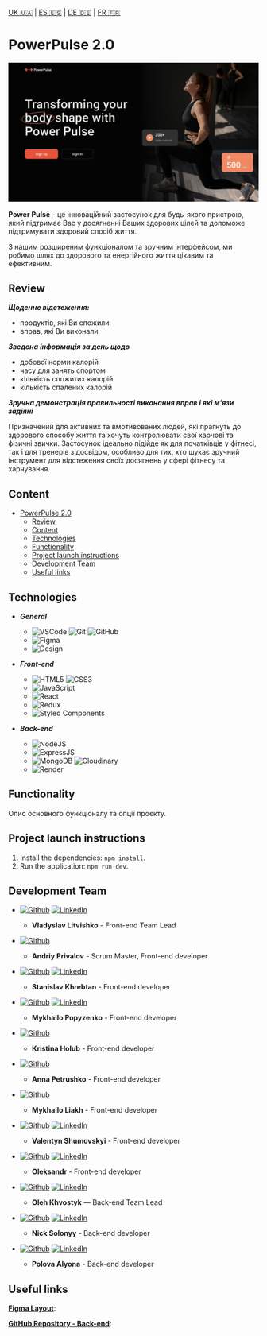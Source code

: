 [UK 🇺🇦](README-uk.md) | [ES 🇪🇸](README-es.md) | [DE 🇩🇪](README-de.md) | [FR 🇫🇷](README-fr.md)

# PowerPulse 2.0

![Welcome Page](./public/Desktop.jpg)

**Power Pulse** - це інноваційний застосунок для будь-якого пристрою, який підтримає Вас у досягненні Ваших здорових цілей та допоможе підтримувати здоровий спосіб життя. 

З нашим розширеним функціоналом та зручним інтерфейсом, ми робимо шлях до здорового та енергійного життя цікавим та ефективним.

## Review

***Щоденне відстеження:***

- продуктів, які Ви спожили 
- вправ, які Ви виконали

***Зведена інформація за день щодо***

- добової норми калорій
- часу для занять спортом
- кількість спожитих калорій
- кількість спалених калорій

***Зручна демонстрація правильності виконання вправ і які м'язи задіяні***

Призначений для активних та вмотивованих людей, які прагнуть до здорового способу життя та хочуть контролювати свої харчові та фізичні звички. Застосунок ідеально підійде як для початківців у фітнесі, так і для тренерів з досвідом, особливо для тих, хто шукає зручний інструмент для відстеження своїх досягнень у сфері фітнесу та харчування.

## Content

- [PowerPulse 2.0](#powerpulse-20)
  - [Review](#review)
  - [Content](#content)
  - [Technologies](#technologies)
  - [Functionality](#functionality)
  - [Project launch instructions](#project-launch-instructions)
  - [Development Team](#development-team)
  - [Useful links](#useful-links)

## Technologies

- ***General***
  - ![VSCode](https://img.shields.io/badge/vscode-007ACC?style=for-the-badge&logo=visualstudiocode&logoColor=white) ![Git](https://img.shields.io/badge/Git-F05032?style=for-the-badge&logo=git&logoColor=white) ![GitHub](https://img.shields.io/badge/GitHub-181717?style=for-the-badge&logo=github&logoColor=white)
  - ![Figma](https://img.shields.io/badge/Figma-F24E1E?style=for-the-badge&logo=figma&logoColor=white)
  - ![Design](https://img.shields.io/badge/Adaptive_and_responsive_design-white?style=for-the-badge&logoColor=white)

- ***Front-end***
  - ![HTML5](https://img.shields.io/badge/html5-E34F26?style=for-the-badge&logo=html5&logoColor=white) ![CSS3](https://img.shields.io/badge/css3-1572B6?style=for-the-badge&logo=css3&logoColor=white)
  - ![JavaScript](https://img.shields.io/badge/javascript-F7DF1E?style=for-the-badge&logo=javascript&logoColor=white)
  - ![React](https://img.shields.io/badge/react-61DAFB?style=for-the-badge&logo=react&logoColor=white)
  - ![Redux](https://img.shields.io/badge/redux-764ABC?style=for-the-badge&logo=redux&logoColor=white)
  - ![Styled Components](https://img.shields.io/badge/styled_components-DB7093?style=for-the-badge&logo=styledcomponents&logoColor=white)

- ***Back-end***
  - ![NodeJS](https://img.shields.io/badge/node.js-339933?style=for-the-badge&logo=nodedotjs&logoColor=white)
  - ![ExpressJS](https://img.shields.io/badge/express-000000?style=for-the-badge&logo=express&logoColor=white)
  - ![MongoDB](https://img.shields.io/badge/mongodb-47A248?style=for-the-badge&logo=mongodb&logoColor=white) ![Cloudinary](https://img.shields.io/badge/Cloudinary-3448C5?style=for-the-badge&logo=Cloudinary&logoColor=white)
  - ![Render](https://img.shields.io/badge/Render-AA3DCE?style=for-the-badge&logoColor=white)

## Functionality

Опис основного функціоналу та опції проєкту.


## Project launch instructions

1. Install the dependencies: `npm install`.
2. Run the application: `npm run dev`.

## Development Team

- [![Github](https://img.shields.io/badge/SaltyUA-181717?style=for-the-badge&logo=github&logoColor=white)](https://github.com/SaltyUA) 
  [![LinkedIn](https://img.shields.io/badge/vladyslav_litvishko-0A66C2?style=for-the-badge&logo=linkedin&logoColor=white)](https://www.linkedin.com/in/vladyslav-litvishko)
  - **Vladyslav Litvishko** - Front-end Team Lead

- [![Github](https://img.shields.io/badge/Gadiomi-181717?style=for-the-badge&logo=github&logoColor=white)](https://github.com/Gadiomi) 
  - **Andriy Privalov** - Scrum Master, Front-end developer

- [![Github](https://img.shields.io/badge/SKhrebtan-181717?style=for-the-badge&logo=github&logoColor=white)](https://github.com/SKhrebtan) 
  [![LinkedIn](https://img.shields.io/badge/stanislav_khrebtan-0A66C2?style=for-the-badge&logo=linkedin&logoColor=white)](https://www.linkedin.com/in/stanislav-khrebtan/)
  - **Stanislav Khrebtan** - Front-end developer

- [![Github](https://img.shields.io/badge/pasazhyr99th-181717?style=for-the-badge&logo=github&logoColor=white)](https://github.com/pasazhyr99th)
  [![LinkedIn](https://img.shields.io/badge/Popyzenko_Mykhailo-0A66C2?style=for-the-badge&logo=linkedin&logoColor=white)](https://www.linkedin.com/in/mykhailo-popyzenko/)
  - **Mykhailo Popyzenko** - Front-end developer

- [![Github](https://img.shields.io/badge/GKristi-181717?style=for-the-badge&logo=github&logoColor=white)](https://github.com/GKristi)
  - **Kristina Holub** - Front-end developer

- [![Github](https://img.shields.io/badge/Anna1987-181717?style=for-the-badge&logo=github&logoColor=white)](https://github.com/Anna-1987) 
  - **Anna Petrushko** - Front-end developer

- [![Github](https://img.shields.io/badge/Michael3573-181717?style=for-the-badge&logo=github&logoColor=white)](https://github.com/Michael3573) 
  - **Mykhailo Liakh** - Front-end developer

- [![Github](https://img.shields.io/badge/Gigapatut-181717?style=for-the-badge&logo=github&logoColor=white)](https://github.com/Gigapatut) 
  [![LinkedIn](https://img.shields.io/badge/valentyn_shumovskyi-0A66C2?style=for-the-badge&logo=linkedin&logoColor=white)](https://www.linkedin.com/in/valentyn-shumovskyi)
  - **Valentyn Shumovskyi** - Front-end developer

- [![Github](https://img.shields.io/badge/Stereotype89-181717?style=for-the-badge&logo=github&logoColor=white)](https://github.com/Stereotype89) 
  [![LinkedIn](https://img.shields.io/badge/-0A66C2?style=for-the-badge&logo=linkedin&logoColor=white)]()
  - **Oleksandr** - Front-end developer

- [![Github](https://img.shields.io/badge/OlehKhv-181717?style=for-the-badge&logo=github&logoColor=white)](https://github.com/OlehKhv) 
  [![LinkedIn](https://img.shields.io/badge/Oleh_Khvostyk-0A66C2?style=for-the-badge&logo=linkedin&logoColor=white)](https://www.linkedin.com/in/oleh-khvostyk)
  - **Oleh Khvostyk** — Back-end Team Lead

- [![Github](https://img.shields.io/badge/nicksolony-181717?style=for-the-badge&logo=github&logoColor=white)](https://github.com/nicksolony/) 
  [![LinkedIn](https://img.shields.io/badge/nick_solonyy-0A66C2?style=for-the-badge&logo=linkedin&logoColor=white)](https://www.linkedin.com/in/nick-solonyy)
  - **Nick Solonyy** - Back-end developer

- [![Github](https://img.shields.io/badge/alyonapolova-181717?style=for-the-badge&logo=github&logoColor=white)](https://github.com/alyonapolova) 
  [![LinkedIn](https://img.shields.io/badge/alyona_polova-0A66C2?style=for-the-badge&logo=linkedin&logoColor=white)](http://linkedin.com/in/alyonapolova)
  - **Polova Alyona** - Back-end developer

## Useful links

[**Figma Layout**](https://www.figma.com/file/0xm1EIt7GWmWxWTa8xu2K5/Power-Pulse-2.0?type=design&node-id=0-1&mode=design&t=jI0csq1JsWnjOpnF-0):

[**GitHub Repository - Back-end**](https://github.com/OlehKhv/projectSERV): 
